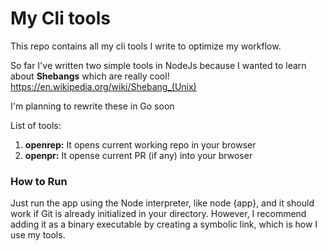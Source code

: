 # My Cli tools

This repo contains all my cli tools I write to optimize my workflow.

So far I've written two simple tools in NodeJs because I wanted to learn about **Shebangs** which are really cool!
https://en.wikipedia.org/wiki/Shebang_(Unix)

I'm planning to rewrite these in Go soon

List of tools:

1. **openrep:** It opens current working repo in your browser
2. **openpr:** It opense current PR (if any) into your brwoser

### How to Run

Just run the app using the Node interpreter, like node {app}, and it should work if Git is already initialized in your directory. However, I recommend adding it as a binary executable by creating a symbolic link, which is how I use my tools.
